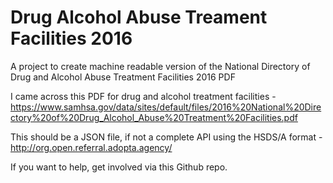 # Drug Alcohol Abuse Treament Facilities 2016

A project to create machine readable version of the National Directory of Drug and Alcohol Abuse Treatment Facilities 2016 PDF

I came across this PDF for drug and alcohol treatment facilities - https://www.samhsa.gov/data/sites/default/files/2016%20National%20Directory%20of%20Drug_Alcohol_Abuse%20Treatment%20Facilities.pdf

This should be a JSON file, if not a complete API using the HSDS/A format - http://org.open.referral.adopta.agency/

If you want to help, get involved via this Github repo.
